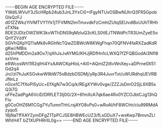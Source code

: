 -----BEGIN AGE ENCRYPTED FILE-----
YWdlLWVuY3J5cHRpb24ub3JnL3YxCi0+IFgyNTUxOSBwNUhrQ3FRSGpobGlsQzFJ
d01ZZWkzYlVMTVY1Yk1jTFVMN2lmTmxvdkFzCmhtZUtqSEUvdlBxUUhTRHhoTXNa
RDE2UDlzOWZWK3kvWThDNS9qMzluQ3cKLS0tIEJTNWdPcTR3UmZyeE5oQnY2VzdY
SGVhQXpYQTlaMk8vRGhNcTQwZDBWcW8KWgFhqn70QFNV4faRXZadKdRgKw//MBis
d25hPMDDm2a9Ox7/qXhJsJvAYMG/KHJjRDfHn1cLWXQ7fZFQBGodAi3NfI8sxVms
e6WcosWh11R2qIHi4YxAAWCKpHIoL+AI0+AQmlZ2i6vWnXey+aDPrne0X51Gd2q4
Jn//zl7hJuKSGvkwW9bW75oBdzbDSDMj/yRp3R4JuvrTxt/uWURdhqUEVRBJNnLz
nGce1C7fXoPI5yUc+EfXgN7w3Cq/k/REgXYWv0vge/ZZZJsDmO2SjL6XB5sQ3i7G
uFFeZadPgA6VciD/DRfLET3Ij0G/2X+6fmXcA7qk6ae4Rv0YZCOJbtCJg13hQFlu
g0CoOHZ6M1CGg7YuTumnTHrLrsjAYO8vPs0+wRvAl/hF8WCHr/clu99RMdAzyqo5
18jNaTffXAYZymDFgZ1TpPCJSE8HBWEcUZ3/fLsGDuX7+wsKwp7BmvnZLlWhtH4T
bZ1XUPHRrllL0g==
-----END AGE ENCRYPTED FILE-----
